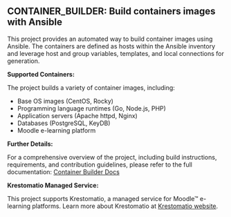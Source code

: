 ## CONTAINER_BUILDER: Build containers images with Ansible

This project provides an automated way to build container images using Ansible. The containers are defined as hosts within the Ansible inventory and leverage host and group variables, templates, and local connections for generation.

**Supported Containers:**

The project builds a variety of container images, including:

* Base OS images (CentOS, Rocky)
* Programming language runtimes (Go, Node.js, PHP)
* Application servers (Apache httpd, Nginx)
* Databases (PostgreSQL, KeyDB)
* Moodle e-learning platform

**Further Details:**

For a comprehensive overview of the project, including build instructions, requirements, and contribution guidelines, please refer to the full documentation: [Container Builder Docs](https://krestomatio.com/docs/container_builder)

**Krestomatio Managed Service:**

This project supports Krestomatio, a managed service for Moodle™ e-learning platforms. Learn more about Krestomatio at [Krestomatio website](https://krestomatio.com).
